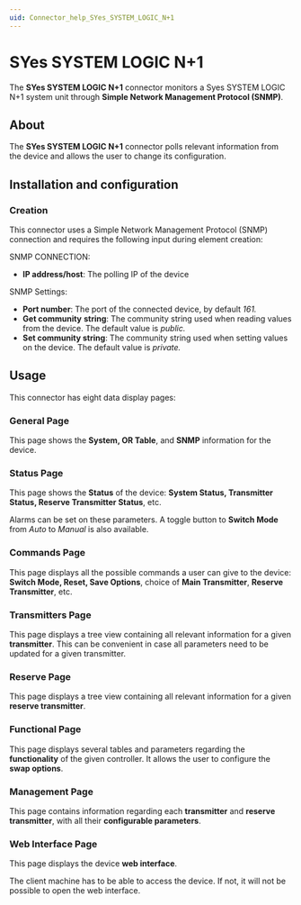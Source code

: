 ```yaml
---
uid: Connector_help_SYes_SYSTEM_LOGIC_N+1
---
```


# SYes SYSTEM LOGIC N+1

The **SYes SYSTEM LOGIC N+1** connector monitors a Syes SYSTEM LOGIC N+1 system unit through **Simple Network Management Protocol (SNMP)**.

## About

The **SYes SYSTEM LOGIC N+1** connector polls relevant information from the device and allows the user to change its configuration.

## Installation and configuration

### Creation

This connector uses a Simple Network Management Protocol (SNMP) connection and requires the following input during element creation:

SNMP CONNECTION:

- **IP address/host**: The polling IP of the device

SNMP Settings:

- **Port number**: The port of the connected device, by default *161.*
- **Get community** **string**: The community string used when reading values from the device. The default value is *public.*
- **Set community string**: The community string used when setting values on the device. The default value is *private.*

## Usage

This connector has eight data display pages:

### General Page

This page shows the **System, OR Table**, and **SNMP** information for the device.

### Status Page

This page shows the **Status** of the device: **System Status, Transmitter Status, Reserve Transmitter Status**, etc.

Alarms can be set on these parameters. A toggle button to **Switch Mode** from *Auto* to *Manual* is also available.

### Commands Page

This page displays all the possible commands a user can give to the device: **Switch Mode, Reset, Save Options**, choice of **Main Transmitter**, **Reserve Transmitter**, etc.

### Transmitters Page

This page displays a tree view containing all relevant information for a given **transmitter**. This can be convenient in case all parameters need to be updated for a given transmitter.

### Reserve Page

This page displays a tree view containing all relevant information for a given **reserve transmitter**.

### Functional Page

This page displays several tables and parameters regarding the **functionality** of the given controller. It allows the user to configure the **swap options**.

### Management Page

This page contains information regarding each **transmitter** and **reserve transmitter**, with all their **configurable parameters**.

### Web Interface Page

This page displays the device **web interface**.

The client machine has to be able to access the device. If not, it will not be possible to open the web interface.
